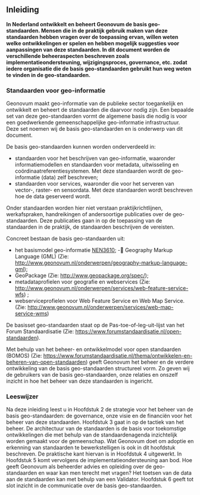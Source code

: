 ## Inleiding

**In Nederland ontwikkelt en beheert Geonovum de basis geo-standaarden. Mensen die in de praktijk gebruik maken van deze standaarden hebben vragen over de toepassing ervan, willen weten welke ontwikkelingen er spelen en hebben mogelijk suggesties voor aanpassingen van deze standaarden. In dit document worden de verschillende beheeraspecten beschreven zoals implementatieondersteuning, wijzigingsproces, governance, etc. zodat iedere organisatie die de basis geo-standaarden gebruikt hun weg weten te vinden in de geo-standaarden.**

### Standaarden voor geo-informatie

Geonovum maakt geo-informatie van de publieke sector toegankelijk en ontwikkelt en beheert de
standaarden die daarvoor nodig zijn. Een bepaalde set van deze geo-standaarden vormt de algemene basis die nodig is voor een goedwerkende gemeenschappelijke geo-informatie infrastructuur. Deze set noemen wij de basis geo-standaarden en is onderwerp van dit document.

De basis geo-standaarden kunnen worden onderverdeeld in:
- standaarden voor het beschrijven van geo-informatie, waaronder informatiemodellen en standaarden voor metadata, uitwisseling en coördinaatreferentiesystemen. Met deze standaarden wordt de geo-informatie (data) zelf beschreven;
- standaarden voor services, waaronder die voor het serveren van vector-, raster- en sensordata. Met deze standaarden wordt beschreven hoe de data geserveerd wordt. 

Onder standaarden worden hier niet verstaan praktijkrichtlijnen, werkafspraken, handreikingen of andersoortige publicaties over de geo-standaarden. Deze publicaties gaan in op de toepassing van de standaarden in de praktijk, de standaarden beschrijven de vereisten.

Concreet bestaan de basis geo-standaarden uit:
-	het basismodel geo-informatie [NEN3610](http://www.geonovum.nl/onderwerpen/basismodel-geo-informatie-nen3610);
-	Geography Markup Language (GML) (Zie: http://www.geonovum.nl/onderwerpen/geography-markup-language-gml);
-	GeoPackage  (Zie: http://www.geopackage.org/spec/);
-	metadataprofielen voor geografie en webservices (Zie: http://www.geonovum.nl/onderwerpen/services/web-feature-service-wfs) ;
-	webserviceprofielen voor Web Feature Service  en Web Map Service.(Zie: http://www.geonovum.nl/onderwerpen/services/web-map-service-wms)

De basisset geo-standaarden staat op de Pas-toe-of-leg-uit-lijst  van het Forum Standaardisatie (Zie: https://www.forumstandaardisatie.nl/open-standaarden).

Met behulp van het beheer- en ontwikkelmodel voor open standaarden (BOMOS) (Zie: https://www.forumstandaardisatie.nl/thema/ontwikkelen-en-beheren-van-open-standaarden) geeft Geonovum het beheer en de verdere ontwikkeling van de basis geo-standaarden structureel vorm. Zo geven wij de gebruikers van de basis geo-standaarden, onze relaties en onszelf inzicht in hoe het beheer van deze standaarden is ingericht.



### Leeswijzer

Na deze inleiding leest u in Hoofdstuk 2 de strategie voor het beheer van de basis geo-standaarden: de governance, onze visie en de financiën voor het beheer van deze standaarden. Hoofdstuk 3 gaat in op de tactiek van het beheer. De architectuur van de standaarden is de basis voor toekomstige ontwikkelingen die met behulp van de standaardenagenda inzichtelijk worden gemaakt voor de gemeenschap. Wat Geonovum doet om adoptie en erkenning van standaarden te bewerkstelligen is ook in dit hoofdstuk beschreven. De praktische kant hiervan is in Hoofdstuk 4 uitgewerkt. In Hoofdstuk 5 komt vervolgens de implementatieondersteuning aan bod. Hoe geeft Geonovum als beheerder advies en opleiding over de geo-standaarden en waar kan men terecht met vragen? Het toetsen van de data aan de standaarden kan met behulp van een Validator. Hoofdstuk 6 geeft tot slot inzicht in de communicatie over de basis geo-standaarden.


